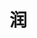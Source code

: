 
# 润

<!---
## 📄 Things focus nowadays
即使现在的我没有资格说出这句话，但我始终坚信下一代互联网已经在悄悄进行中，区块链是每个人都可以参与的改革，请拥抱web3.0时代。
--->

<!---
- 👋 Hi, I’m @username2077
- 👀 I’m interested in ...
- 🌱 I’m currently learning ...
- 💞️ I’m looking to collaborate on ...
- 📫 How to reach me ...
--->

<!---
- 📚 2022 Unified National Graduate Entrance Examination  `untill 20220501`
- ⌨ MIT OpenCourseWare & Classic Algorithm Study         `before 20220901`
- 💰 Cryptocurrency HODL                                  `untill END of life`

username2077/username2077 is a ✨ special ✨ repository because its `README.md` (this file) appears on your GitHub profile.
You can click the Preview link to take a look at your changes.
--->
